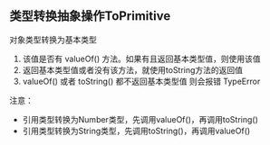 

## 类型转换抽象操作ToPrimitive
对象类型转换为基本类型
1. 该值是否有 valueOf() 方法。如果有且返回基本类型值，则使用该值
2. 返回基本类型值或者没有该方法，就使用toString方法的返回值
3. valueOf() 或者 toString() 都不返回基本类型值 则会报错 TypeError

注意：
* 引用类型转换为Number类型，先调用valueOf()，再调用toString()
* 引用类型转换为String类型，先调用toString()，再调用valueOf()
